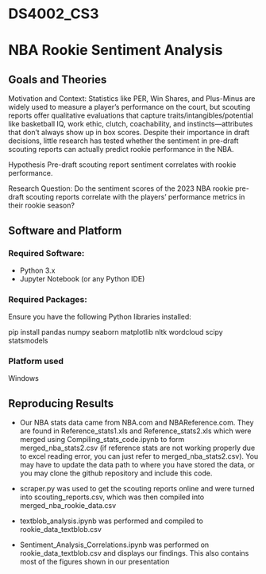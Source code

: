 # DS4002_CS3

# NBA Rookie Sentiment Analysis 

## Goals and Theories

Motivation and Context: 
Statistics like PER, Win Shares, and Plus-Minus are widely used to measure a player’s performance on the court, but scouting reports offer qualitative evaluations that capture traits/intangibles/potential like basketball IQ, work ethic, clutch, coachability,  and instincts—attributes that don’t always show up in box scores. Despite their importance in draft decisions, little research has tested whether the sentiment in pre-draft scouting reports can actually predict rookie performance in the NBA.

Hypothesis
Pre-draft scouting report sentiment correlates with rookie performance.

Research Question: 
Do the sentiment scores of the 2023 NBA rookie pre-draft scouting reports correlate with the players’ performance metrics in their rookie season?

## Software and Platform

### Required Software:  
- Python 3.x 
- Jupyter Notebook (or any Python IDE)  

### Required Packages:  

Ensure you have the following Python libraries installed:  

pip install pandas numpy seaborn matplotlib nltk wordcloud scipy statsmodels

### Platform used

Windows

## Reproducing Results

- Our NBA stats data came from NBA.com and NBAReference.com. They are found in Reference_stats1.xls and Reference_stats2.xls which were merged using Compiling_stats_code.ipynb to form merged_nba_stats2.csv (if reference stats are not working properly due to excel reading error, you can just refer to merged_nba_stats2.csv). You may have to update the data path to where you have stored the data, or you may clone the github repository and include this code.

- scraper.py was used to get the scouting reports online and were turned into scouting_reports.csv, which was then compiled into merged_nba_rookie_data.csv

- textblob_analysis.ipynb was performed and compiled to rookie_data_textblob.csv

- Sentiment_Analysis_Correlations.ipynb was performed on rookie_data_textblob.csv and displays our findings. This also contains most of the figures shown in our presentation
